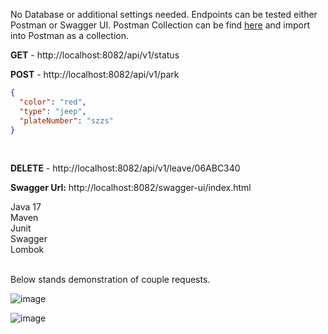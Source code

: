 No Database or additional settings needed. 
Endpoints can be tested either Postman or Swagger UI.
Postman Collection can be find <a href="https://drive.google.com/file/d/1iQSnp6GW5yNkuHI4exyWRt4hs7KCWcpA/view?usp=sharing">here</a> and import into Postman as a collection.

<b> GET</b> - http://localhost:8082/api/v1/status

<b> POST</b> - http://localhost:8082/api/v1/park  <br>

```json
{
  "color": "red",
  "type": "jeep",
  "plateNumber": "szzs"
}
```
 <br>

<b> DELETE</b> - http://localhost:8082/api/v1/leave/06ABC340

<b>Swagger Url:</b>  http://localhost:8082/swagger-ui/index.html


Java 17  <br>
Maven   <br>
Junit   <br>
Swagger  <br>
Lombok  <br>  <br>


Below stands demonstration of couple requests.

![image](https://github.com/tbayzin/Garage/assets/6651143/7b8b48ea-52bc-4526-9804-32f0306095c5)    <br>

![image](https://github.com/tbayzin/Garage/assets/6651143/0c15b8aa-24ee-4e31-8abc-bc9a6bacc82f)  <br>



